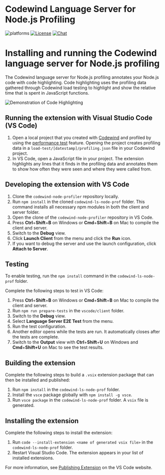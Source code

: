 
# Codewind Language Server for Node.js Profiling
![platforms](https://img.shields.io/badge/runtime-Java%20%7C%20Swift%20%7C%20Node-yellow.svg)
[![License](https://img.shields.io/badge/License-EPL%202.0-red.svg?label=license&logo=eclipse)](https://www.eclipse.org/legal/epl-2.0/)
[![Chat](https://img.shields.io/static/v1.svg?label=chat&message=mattermost&color=145dbf)](https://mattermost.eclipse.org/eclipse/channels/eclipse-codewind)

# Installing and running the Codewind language server for Node.js profiling
The Codewind language server for Node.js profiling annotates your Node.js code with code highlighting. Code highlighting uses the profiling data gathered through Codewind load testing to highlight and show the relative time that is spent in JavaScript functions.

![Demonstration of Code Highlighting](res/img/quick-demo.gif)

## Running the extension with Visual Studio Code (VS Code)
1. Open a local project that you created with [Codewind](https://www.eclipse.org/codewind/mdt-vsc-getting-started.html) and profiled by using the [performance test](https://www.eclipse.org/codewind/guide_performance.html) feature. Opening the project creates profiling data in a `load-test/[datestamp]/profiling.json` file in your Codewind project.
2. In VS Code, open a JavaScript file in your project. The extension highlights any lines that it finds in the profiling data and annotates them to show how often they were seen and where they were called from.

## Developing the extension with VS Code
1. Clone the `codewind-node-profiler` repository locally.
2. Run `npm install` in the cloned `codewind-ls-node-prof` folder. This command installs all necessary npm modules in both the client and server folder.
3. Open the clone of the `codewind-node-profiler` repository in VS Code.
4. Press **Ctrl**+**Shift**+**B** on Windows or **Cmd**+**Shift**+**B** on Mac to compile the client and server.
5. Switch to the **Debug** view.
6. Click **Launch Client** from the menu and click the **Run** icon.
7. If you want to debug the server and use the launch configuration, click **Attach to Server**.

## Testing
To enable testing, run the `npm install` command in the `codewind-ls-node-prof` folder.

Complete the following steps to test in VS Code:
1. Press **Ctrl**+**Shift**+**B** on Windows or **Cmd**+**Shift**+**B** on Mac to compile the client and server.
2. Run `npm run prepare-tests` in the `vscode/client` folder.
3. Switch to the **Debug** view.
4. Select **Language Server E2E Test** from the menu.
5. Run the test configuration.
6. Another editor opens while the tests are run. It automatically closes after the tests are complete.
7. Switch to the **Output** view with **Ctrl**+**Shift**+**U** on Windows and **Cmd**+**Shift+U** on Mac to see the test results.

## Building the extension
Complete the following steps to build a `.vsix` extension package that can then be installed and published:
1. Run `npm install` in the `codewind-ls-node-prof` folder.
2. Install the `vsce` package globally with `npm install -g vsce`.
3. Run `vsce package` in the `codewind-ls-node-prof` folder. A `vsix` file is generated.

## Installing the extension
Complete the following steps to install the extension:
1. Run `code --install-extension <name of generated vsix file>` in the `codewind-ls-node-prof` folder.
2. Restart Visual Studio Code. The extension appears in your list of installed extensions.

For more information, see [Publishing Extension](https://code.visualstudio.com/api/working-with-extensions/publishing-extension) on the VS Code website.